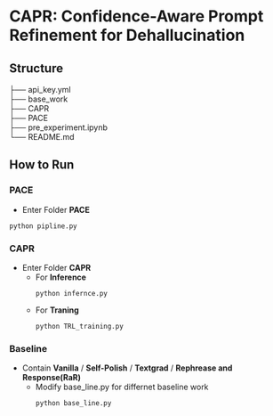 # CAPR: Confidence-Aware Prompt Refinement for Dehallucination

## Structure
├── api_key.yml  
├── base_work  
├── CAPR  
├── PACE  
├── pre_experiment.ipynb  
└── README.md  


## How to Run
### PACE
- Enter Folder **PACE**
```
python pipline.py
```
### CAPR
- Enter Folder **CAPR**
    - For **Inference**
        ```
        python infernce.py
        ```
    - For **Traning**
        ```
        python TRL_training.py
        ```
### Baseline
- Contain **Vanilla** / **Self-Polish** / **Textgrad** / **Rephrease and Response(RaR)**
    - Modify base_line.py for differnet baseline work
        ```
        python base_line.py
        ```
